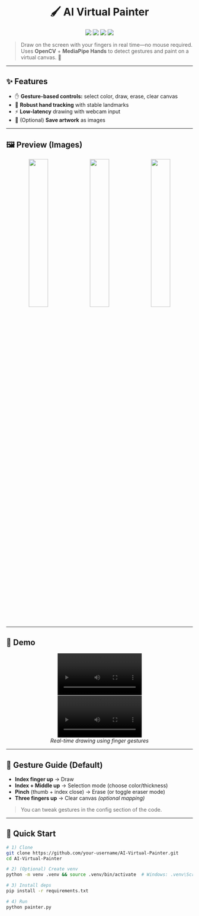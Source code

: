 <h1 align="center">🖌️ AI Virtual Painter</h1>

<p align="center">
  <img src="https://img.shields.io/badge/Python-3.10+-blue?style=for-the-badge&logo=python" />
  <img src="https://img.shields.io/badge/OpenCV-4.x-green?style=for-the-badge&logo=opencv" />
  <img src="https://img.shields.io/badge/MediaPipe-Hands-orange?style=for-the-badge&logo=google" />
  <img src="https://img.shields.io/badge/Status-Active-success?style=for-the-badge" />
</p>

> Draw on the screen with your fingers in real time—no mouse required. Uses **OpenCV** + **MediaPipe Hands** to detect gestures and paint on a virtual canvas. 🎨

---

## ✨ Features
- ✋ **Gesture-based controls:** select color, draw, erase, clear canvas  
- 🎯 **Robust hand tracking** with stable landmarks  
- ⚡ **Low-latency** drawing with webcam input  
- 💾 (Optional) **Save artwork** as images

---

## 🖼️ Preview (Images)  

<p align="center">
<img src="https://github.com/user-attachments/assets/a0d0bef3-adc4-4f63-a66b-8a7c46e79c62" width="32%" />
<img src="https://github.com/user-attachments/assets/3f1a8bc6-6398-45f2-a8a7-4dbf24f06ee3" width="32%" />
<img src="https://github.com/user-attachments/assets/702902f9-7bc0-47fd-a5db-528cb5a87e0e" width="32%" />
</p>

---

## 🎥 Demo
<p align="center">
  <!-- Replace with your video or GIF -->
  <video src="https://github.com/user-attachments/assets/3faa642a-4910-4f82-9c35-de658c9d46bb" width="45%" controls></video><br/>
   <video src="https://github.com/user-attachments/assets/f184a263-8380-4698-b9b7-f2abd031d8e7
" width="45%" controls></video><br/>
  <em>Real-time drawing using finger gestures</em>
</p>

---

## 🧠 Gesture Guide (Default)
- **Index finger up** → Draw  
- **Index + Middle up** → Selection mode (choose color/thickness)  
- **Pinch** (thumb + index close) → Erase (or toggle eraser mode)  
- **Three fingers up** → Clear canvas *(optional mapping)*

> You can tweak gestures in the config section of the code.

---

## 🚀 Quick Start

```bash
# 1) Clone
git clone https://github.com/your-username/AI-Virtual-Painter.git
cd AI-Virtual-Painter

# 2) (Optional) Create venv
python -m venv .venv && source .venv/bin/activate  # Windows: .venv\Scripts\activate

# 3) Install deps
pip install -r requirements.txt

# 4) Run
python painter.py
